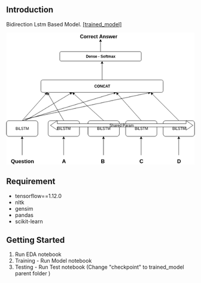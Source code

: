 ## Introduction

Bidirection Lstm Based Model. [[trained_model]](https://drive.google.com/file/d/1puO_gOkx17aU-hEExxzCLTCHGieEBP6c/view?usp=sharing)

<img src='./network.png'>


## Requirement
- tensorflow==1.12.0
- nltk
- gensim
- pandas
- scikit-learn

## Getting Started 

1) Run EDA notebook
2) Training - Run Model notebook
3) Testing - Run Test notebook  (Change "checkpoint" to trained_model parent folder )